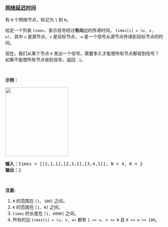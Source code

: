 ### [网络延迟时间](https://leetcode-cn.com/problems/network-delay-time)

<p>有&nbsp;<code>N</code>&nbsp;个网络节点，标记为&nbsp;<code>1</code>&nbsp;到&nbsp;<code>N</code>。</p>

<p>给定一个列表&nbsp;<code>times</code>，表示信号经过<strong>有向</strong>边的传递时间。&nbsp;<code>times[i] = (u, v, w)</code>，其中&nbsp;<code>u</code>&nbsp;是源节点，<code>v</code>&nbsp;是目标节点， <code>w</code>&nbsp;是一个信号从源节点传递到目标节点的时间。</p>

<p>现在，我们从某个节点&nbsp;<code>K</code>&nbsp;发出一个信号。需要多久才能使所有节点都收到信号？如果不能使所有节点收到信号，返回&nbsp;<code>-1</code>。</p>

<p>&nbsp;</p>

<p><strong>示例：</strong></p>

<p><img alt="" src="https://assets.leetcode.com/uploads/2019/05/23/931_example_1.png" style="height: 220px; width: 200px;"></p>

<pre><strong>输入：</strong>times = [[2,1,1],[2,3,1],[3,4,1]], N = 4, K = 2
<strong>输出：</strong>2
</pre>

<p>&nbsp;</p>

<p><strong>注意:</strong></p>

<ol>
	<li><code>N</code>&nbsp;的范围在&nbsp;<code>[1, 100]</code>&nbsp;之间。</li>
	<li><code>K</code>&nbsp;的范围在&nbsp;<code>[1, N]</code>&nbsp;之间。</li>
	<li><code>times</code>&nbsp;的长度在&nbsp;<code>[1, 6000]</code>&nbsp;之间。</li>
	<li>所有的边&nbsp;<code>times[i] = (u, v, w)</code>&nbsp;都有&nbsp;<code>1 &lt;= u, v &lt;= N</code>&nbsp;且&nbsp;<code>0 &lt;= w &lt;= 100</code>。</li>
</ol>
